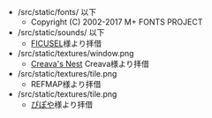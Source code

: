 - /src/static/fonts/ 以下
  - Copyright (C) 2002-2017 M+ FONTS PROJECT
- /src/static/sounds/ 以下
  - [FICUSEL](https://ficusel.com/)様より拝借
- /src/static/textures/window.png
  - [Creava's Nest](http://creava.cocolog-nifty.com/) Creava様より拝借
- /src/static/textures/tile.png
  - REFMAP様より拝借
- /src/static/textures/tile.png
  - [ぴぽや](https://pipoya.net/sozai/)様より拝借
